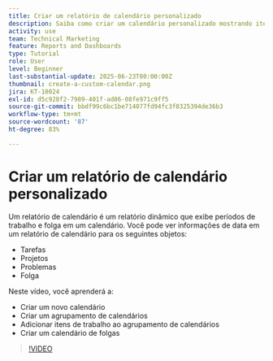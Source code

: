 ```yaml
---
title: Criar um relatório de calendário personalizado
description: Saiba como criar um calendário personalizado mostrando itens de trabalho e folgas pessoais.
activity: use
team: Technical Marketing
feature: Reports and Dashboards
type: Tutorial
role: User
level: Beginner
last-substantial-update: 2025-06-23T00:00:00Z
thumbnail: create-a-custom-calendar.png
jira: KT-10024
exl-id: d5c928f2-7989-401f-ad86-08fe971c9ff5
source-git-commit: bbdf99c6bc1be714077fd94fc3f8325394de36b3
workflow-type: tm+mt
source-wordcount: '87'
ht-degree: 83%

---
```


# Criar um relatório de calendário personalizado

Um relatório de calendário é um relatório dinâmico que exibe períodos de trabalho e folga em um calendário. Você pode ver informações de data em um relatório de calendário para os seguintes objetos:

* Tarefas
* Projetos
* Problemas
* Folga

Neste vídeo, você aprenderá a:

* Criar um novo calendário
* Criar um agrupamento de calendários
* Adicionar itens de trabalho ao agrupamento de calendários
* Criar um calendário de folgas

>[!VIDEO](https://video.tv.adobe.com/v/3423482/?quality=12&learn=on&enablevpops=1)

